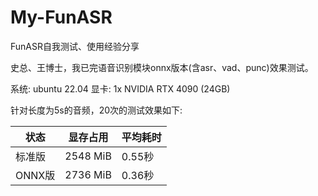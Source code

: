 # My-FunASR

FunASR自我测试、使用经验分享


史总、王博士，我已完语音识别模块onnx版本(含asr、vad、punc)效果测试。

系统: ubuntu 22.04
显卡: 1x NVIDIA RTX 4090 (24GB)

针对长度为5s的音频，20次的测试效果如下:

| 状态      | 显存占用     | 平均耗时 |
|----------|-------------|----------|
| 标准版    | 2548 MiB    | 0.55秒    |
| ONNX版   | 2736 MiB    | 0.36秒    |
